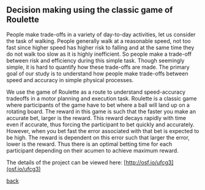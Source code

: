 ## Decision making using the classic game of Roulette


People make trade-offs in a variety of day-to-day activities, let us consider the task of walking. People generally walk at a reasonable speed, not too fast since higher speed has higher risk to falling and at the same time they do not walk too slow as it is highly inefficient. So people make a trade-off between risk and efficiency during this simple task. Though seemingly simple, it is hard to quantify how these trade-offs are made. The primary goal of our study is to understand how people make trade-offs between speed and accuracy in simple physical processes.

We use the game of Roulette as a route to understand speed-accuracy tradeoffs in a motor planning and execution task. Roulette is a classic game where participants of the game have to bet where a ball will land up on a rotating board. The reward in this game is such that the faster you make an accurate bet, larger is the reward. This reward decays rapidly with time even if accurate, thus forcing the participant to bet quickly and accurately. However, when you bet fast the error associated with that bet is expected to be high. The reward is dependent on this error such that larger the error, lower is the reward. Thus there is an optimal betting time for each participant depending on their acumen to achieve maximum reward.

The details of the project can be viewed here: [http://osf.io/ufcg3](osf.io/ufcg3)

[back](./research)


